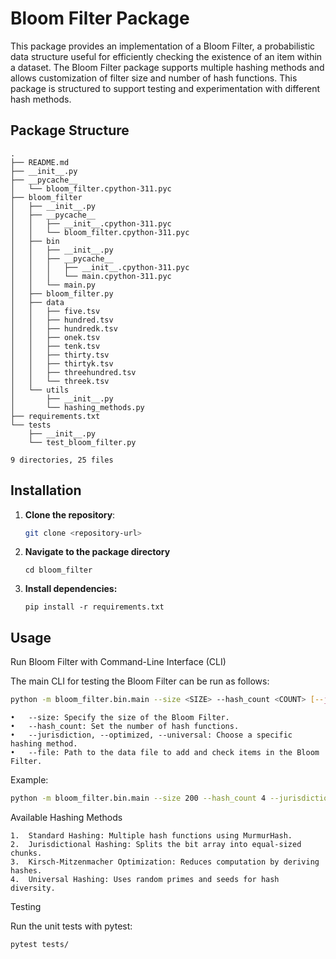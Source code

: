 # Bloom Filter Package

This package provides an implementation of a Bloom Filter, a probabilistic data structure useful for efficiently checking the existence of an item within a dataset. The Bloom Filter package supports multiple hashing methods and allows customization of filter size and number of hash functions. This package is structured to support testing and experimentation with different hash methods.

## Package Structure

```
.
├── README.md
├── __init__.py
├── __pycache__
│   └── bloom_filter.cpython-311.pyc
├── bloom_filter
│   ├── __init__.py
│   ├── __pycache__
│   │   ├── __init__.cpython-311.pyc
│   │   └── bloom_filter.cpython-311.pyc
│   ├── bin
│   │   ├── __init__.py
│   │   ├── __pycache__
│   │   │   ├── __init__.cpython-311.pyc
│   │   │   └── main.cpython-311.pyc
│   │   └── main.py
│   ├── bloom_filter.py
│   ├── data
│   │   ├── five.tsv
│   │   ├── hundred.tsv
│   │   ├── hundredk.tsv
│   │   ├── onek.tsv
│   │   ├── tenk.tsv
│   │   ├── thirty.tsv
│   │   ├── thirtyk.tsv
│   │   ├── threehundred.tsv
│   │   └── threek.tsv
│   └── utils
│       ├── __init__.py
│       └── hashing_methods.py
├── requirements.txt
└── tests
    ├── __init__.py
    └── test_bloom_filter.py

9 directories, 25 files

```

## Installation

1. **Clone the repository**:  
   ```bash
   git clone <repository-url>
   ```

2. **Navigate to the package directory**
    ```
    cd bloom_filter
    ```

3. **Install dependencies:**
    ```
    pip install -r requirements.txt

    ```

## Usage

Run Bloom Filter with Command-Line Interface (CLI)

The main CLI for testing the Bloom Filter can be run as follows:

```bash
python -m bloom_filter.bin.main --size <SIZE> --hash_count <COUNT> [--jurisdiction] [--optimized] [--universal] --file <DATA_FILE>
```
	•	--size: Specify the size of the Bloom Filter.
	•	--hash_count: Set the number of hash functions.
	•	--jurisdiction, --optimized, --universal: Choose a specific hashing method.
	•	--file: Path to the data file to add and check items in the Bloom Filter.

Example:

```bash
python -m bloom_filter.bin.main --size 200 --hash_count 4 --jurisdiction --file bloom_filter/data/five.tsv
```

Available Hashing Methods

	1.	Standard Hashing: Multiple hash functions using MurmurHash.
	2.	Jurisdictional Hashing: Splits the bit array into equal-sized chunks.
	3.	Kirsch-Mitzenmacher Optimization: Reduces computation by deriving hashes.
	4.	Universal Hashing: Uses random primes and seeds for hash diversity.

Testing

Run the unit tests with pytest:

```bash
pytest tests/
```